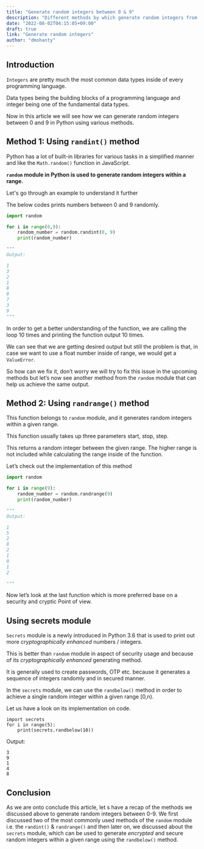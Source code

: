 ```yaml
---
title: "Generate random integers between 0 & 9"
description: "Different methods by which generate random integers from 0-9 in Python"
date: "2022-08-02T04:15:05+09:00"
draft: true
link: "Generate random integers"
author: "dmohanty"
---
```


## Introduction

`Integers` are pretty much the most common data types inside of every programming language. 

Data types being the building blocks of a programming language and integer being one of the fundamental data types.

Now in this article we will see how we can generate random integers between 0 and 9 in Python using various methods.

## Method 1: Using `randint()` method

Python has a lot of built-in libraries for various tasks in a simplified manner and like the `Math.random()` function in JavaScript.

**`random` module in Python is used to generate random integers within a range.**

Let's go through an example to understand it further

The below codes prints numbers between 0 and 9 randomly.

```Python
import random

for i in range(0,9):
    random_number = random.randint(0, 9)
    print(random_number)

"""
Output:

1
3
2
1
8
8
7
3
9
"""

```

In order to get a better understanding of the function, we are calling the loop 10 times and printing the function output 10 times.

We can see that we are getting desired output but still the problem is that, in case we want to use a float number inside of range, we would get a `ValueError`.

So how can we fix it, don’t worry we will try to fix this issue in the upcoming methods but let’s now see another method from the `random` module that can help us achieve the same output.

## Method 2: Using `randrange()` method

This function belongs to `random` module, and it generates random integers within a given range.

This function usually takes up three parameters start, stop, step.

This returns a random integer between the given range. The higher range is not included while calculating the range inside of the function.

Let’s check out the implementation of this method

```Python
import random

for i in range(9):
    random_number = random.randrange(9)
    print(random_number)

"""
Output:

1
5
2
8
2
1
0
1
2

"""    

```




Now let’s look at the last function which is more preferred base on a security and cryptic Point of view.

## Using secrets module

`Secrets` module is a newly introduced in Python 3.6 that is used to print out more _cryptographically enhanced_ numbers / integers.

This is better than `random` module in aspect of security usage and because of its _cryptographically enhanced_ generating method.

It is generally used to create passwords, OTP etc. because it generates a sequence of integers randomly and in secured manner.

In the `secrets` module, we can use the `randbelow()` method in order to achieve a single random integer within a given range [0,n).

Let us have a look on its implementation on code.

```
import secrets
for i in range(5):
    print(secrets.randbelow(10))

```

Output:

```
3
9
1
4
8

```

## Conclusion

As we are onto conclude this article, let s have a recap of the methods we discussed above to generate random integers between 0-9. We first discussed two of the most commonly used methods of the `random` module i.e. the `randint()` & `randrange()` and then later on, we discussed about the `secrets` module, which can be used to generate _encrypted_ and secure random integers within a given range using the `randbelow()` method.
